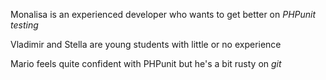 Monalisa is an experienced developer who wants to get better on _PHPunit testing_

Vladimir and Stella are young students with little or no experience

Mario feels quite confident with PHPunit but he's a bit rusty on _git_